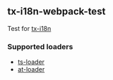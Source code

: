 tx-i18n-webpack-test
--------------------
Test for [tx-i18n](https://github.com/artifact-project/tx-i18n)

### Supported loaders

- [ts-loader](https://github.com/TypeStrong/ts-loader)
- [at-loader](https://github.com/s-panferov/awesome-typescript-loader)
